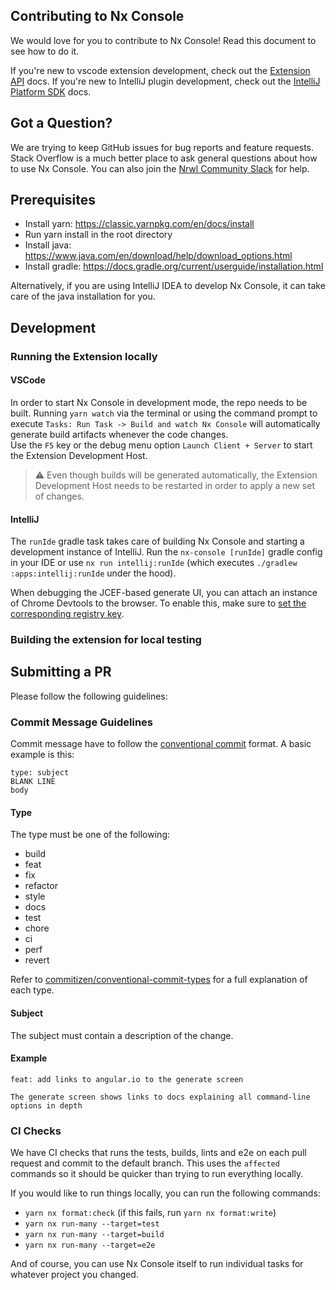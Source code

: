 ## Contributing to Nx Console

We would love for you to contribute to Nx Console! Read this document to see how to do it.

If you're new to vscode extension development, check out the [Extension API](https://code.visualstudio.com/api) docs.
If you're new to IntelliJ plugin development, check out the [IntelliJ Platform SDK](https://plugins.jetbrains.com/docs/intellij/welcome.html) docs.

## Got a Question?

We are trying to keep GitHub issues for bug reports and feature requests. Stack Overflow is a much better place to ask general questions about how to use Nx Console. You can also join the [Nrwl Community Slack](go.nrwl.io/join-slack?utm_source=nxconsole) for help.

## Prerequisites

- Install yarn: https://classic.yarnpkg.com/en/docs/install
- Run yarn install in the root directory
- Install java: https://www.java.com/en/download/help/download_options.html
- Install gradle: https://docs.gradle.org/current/userguide/installation.html

Alternatively, if you are using IntelliJ IDEA to develop Nx Console, it can take care of the java installation for you.

## Development

### Running the Extension locally

#### VSCode

In order to start Nx Console in development mode, the repo needs to be built. Running `yarn watch` via the terminal or using the command prompt to execute `Tasks: Run Task -> Build and watch Nx Console` will automatically generate build artifacts whenever the code changes. </br>
Use the `F5` key or the debug menu option `Launch Client + Server` to start the Extension Development Host.

> :warning: Even though builds will be generated automatically, the Extension Development Host needs to be restarted in order to apply a new set of changes.

#### IntelliJ

The `runIde` gradle task takes care of building Nx Console and starting a development instance of IntelliJ. Run the `nx-console [runIde]` gradle config in your IDE or use `nx run intellij:runIde` (which executes `./gradlew :apps:intellij:runIde` under the hood).

When debugging the JCEF-based generate UI, you can attach an instance of Chrome Devtools to the browser. To enable this, make sure to [set the corresponding registry key](https://plugins.jetbrains.com/docs/intellij/jcef.html#debugging).

### Building the extension for local testing



## Submitting a PR

Please follow the following guidelines:

### Commit Message Guidelines

Commit message have to follow the [conventional commit](https://www.conventionalcommits.org/en/v1.0.0/) format. A basic example is this:

```
type: subject
BLANK LINE
body
```

#### Type

The type must be one of the following:

- build
- feat
- fix
- refactor
- style
- docs
- test
- chore
- ci
- perf
- revert

Refer to [commitizen/conventional-commit-types](https://github.com/commitizen/conventional-commit-types/blob/master/index.json) for a full explanation of each type.

#### Subject

The subject must contain a description of the change.

#### Example

```
feat: add links to angular.io to the generate screen

The generate screen shows links to docs explaining all command-line options in depth
```

### CI Checks

We have CI checks that runs the tests, builds, lints and e2e on each pull request and commit to the default branch. This uses the `affected` commands so it should be quicker than trying to run everything locally.

If you would like to run things locally, you can run the following commands:

- `yarn nx format:check` (if this fails, run `yarn nx format:write`)
- `yarn nx run-many --target=test`
- `yarn nx run-many --target=build`
- `yarn nx run-many --target=e2e`

And of course, you can use Nx Console itself to run individual tasks for whatever project you changed.
